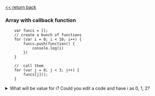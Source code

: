 [<< return back](https://github.com/julia-dizhak/code-examples/edit/master/README.md)

### Array with callback function
```
    var funcs = [];
    // create a bunch of functions
    for (var i = 0; i < 10; i++) {
        funcs.push(function() {
            console.log(i)
        })
    }

    //  call them
    for (var j = 0; j < 3; j++) {
        funcs[j]();
    }
 ```
<details>
    <summary>
        What will be value for i?
        Could you edit a code and have i as 0, 1, 2?
    </summary>

    The array funcs has a push callback function.

    funcs[j]() will call this function to print the i in the console.
    function() { console.log(i) } is an expression which evaluates to a value that is function that logs i.
    
    funcs.push is a function that adds a value to an array.

    Putting () after a function will call that function.

    In this case closure would be created and i always would be last iteration in array, so i=10. 
    You can use let, that's why each iteration new variable i would be created.
    <pre>
        var funcs = [];
        for (let i = 0; i < 10; i++) {
            funcs.push(function() {
                console.log(i)
            })
        }

        for (var j = 0; j < 3; j++) {
            funcs[j]();
        }
    </pre>
</details>
